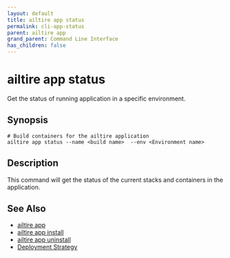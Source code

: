 ```yaml
---
layout: default 
title: ailtire app status 
permalink: cli-app-status 
parent: ailtire app 
grand_parent: Command Line Interface
has_children: false
---
```


# ailtire app status

Get the status of running application in a specific environment.

## Synopsis

```shell
# Build containers for the ailtire application
ailtire app status --name <build name>  --env <Environment name>
```

## Description

This command will get the status of the current stacks and containers in the application.

## See Also

* [ailtire app](cli-app)
* [ailtire app install](cli-app-install)
* [ailtire app uninstall](cli-app-uninstall)
* [Deployment Strategy](deployment)
